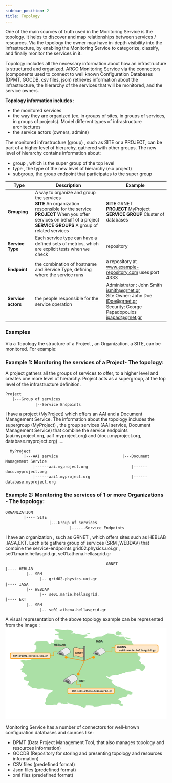 ```yaml
---
sidebar_position: 2
title: Topology 
---
```


One of the main sources of truth used in the Monitoring Service is the topology. It helps to discover and map relationships between services / resources. Via the topology the owner may have in-depth visibility into the infrastructure, by enabling the Monitoring Service to categorize, classify, and finally monitor the services in it. 

Topology includes all the necessary information about how an infrastructure is structured and organized.  ARGO Monitoring Service via the connectors (components used to connect to well known Configuration Databases (DPMT, GOCDB, csv files, json) retrieves information about the infrastructure, the hierarchy of the services that will be monitored, and  the service owners. 

**Topology information includes :** 

* the monitored services  
* the way they are organized  (ex. in groups of sites, in groups of services, in groups of projects). Model different types of infrastructure architectures
* the service actors (owners, admins) 

The monitored infrastructure (group) , such as SITE or a PROJECT, can be part of a higher level of hierarchy, gathered with other groups. The new level of hierarchy contains information about:

* group , which is the super group of the top level 
* type , the type of the new level of hierarchy (e.x project) 
* subgroup, the group endpoint that participates to the super group

|       **Type**   |  **Description**    	|    **Example**         	|
|--------------------	|-------------------------------------------------------------------------------------------------------------------------------------------------------------------------------------------------------------	|-----------------------------------------------------------------------------------------------------------------------------	|
| **Grouping**       	| A way to organize and group the services <br />**SITE**  An organization responsible for the service <br />**PROJECT**  When you offer services on behalf of a project <br /> **SERVICE GROUPS**  A group of related services 	| **SITE**  GRNET <br />**PROJECT**  MyProject <br />**SERVICE GROUP**  Cluster of databases                                              	|
| **Service Type**   	| Each service type can have a defined sets of metrics, which are explicit tests when we check                                                                                                                	| repository                                                                                                                  	|
| **Endpoint**       	| the combination of hostname and Service Type, defining where the service runs                                                                                                                               	| a repository at www.example-repository.com uses port 4333                                                                   	|
| **Service actors** 	| the people responsible for the service operation                                                                                                                                                            	| Administrator : John Smith jsmith@grnet.gr <br />Site Owner: John Doe jDoe@grnet.gr <br />Security: George Papadopoulos jpapad@grnet.gr 	|

### Examples
Via a Topology the structure of  a Project , an Organization, a SITE, can be monitored. For example: 
### Example 1: Monitoring the services of a Project- The topology:

A project gathers all the groups of services to offer,  to a higher level and creates one more level of hierarchy. Project acts as a supergroup,  at the top level of the infrastructure definition.  
```
Project   
   |---Group of services                 
             |--Service Endpoints 
```
I have a project (MyProject)  which offers an AAI and a Document Management Service. The information about the topology includes the supergroup  (MyProject) , the group services (AAI service, Document Management Service) that combine the service endpoints (aai.myproject.org, aai1.myproject.org) and (docu.myproject.org, database.myproject.org) 
….
```
  MyProject
        |---AAI service                            |---Document Management Service                  
            |------aai.myproject.org                   |------docu.myproject.org
            |------aai1.myproject.org                  |------database.myproject.org  
```

### Example 2: Monitoring the services of 1 or more Organizations - The topology: 

```
ORGANIZATION 
        |---- SITE   
                   |---Group of services                 
                            |------Service Endpoints 

```


I have an organization , such as GRNET , which offers sites  such as HEBLAB ,IASA,EKT. Each site gathers group of services (SRM ,WEBDAV) that combine the service-endpoints grid02.physics.uoi.gr ,  se01.marie.hellasgrid.gr, se01.athena.hellasgrid.gr

```
                                            GRNET 
|---- HEBLAB
	     |-- SRM 
		       |-- grid02.physics.uoi.gr
|---- IASA 
         |-- WEBDAV 
               |-- se01.marie.hellasgrid.
|---- EKT
         |-- SRM 
               |-- se01.athena.hellasgrid.gr
```


A visual representation of the above topology example can be represented from the image : 
![](/img/infofeeds/topology.png) 


Monitoring Service has a number of connectors for well-known configuration databases and sources like: 

 - DPMT (Data Project Management Tool, that also manages topology and resources information)  
 - GOCDB (Repository for storing and presenting topology and resources information) 
 - CSV files (predefined format)
 - Json files (predefined format)
 - xml files  (predefined format)             

